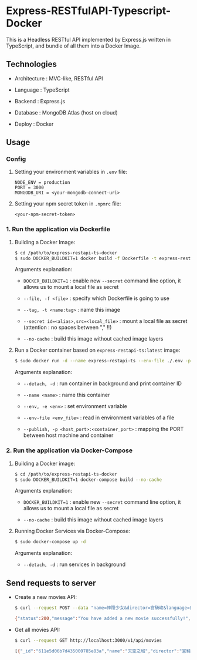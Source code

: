 # Express-RESTfulAPI-Typescript-Docker

This is a Headless RESTful API implemented by Express.js written in TypeScript, and bundle of all them into a Docker Image.

## Technologies

- Architecture : MVC-like, RESTful API

- Language : TypeScript

- Backend : Express.js

- Database : MongoDB Atlas (host on cloud)

- Deploy : Docker

## Usage

### Config

1. Setting your environment variables in `.env` file:

    ```.env
    NODE_ENV = production
    PORT = 3000
    MONGODB_URI = <your-mongodb-connect-uri>
    ```

2. Setting your npm secret token in `.npmrc` file:

    ```.npmrc
    <your-npm-secret-token>
    ```

### 1. Run the application via Dockerfile

1. Building a Docker Image:

    ```bash
    $ cd /path/to/express-restapi-ts-docker
    $ sudo DOCKER_BUILDKIT=1 docker build -f Dockerfile -t express-restapi-ts:latest --secret id=npmrc,src=./.npmrc --no-cache ./
    ```

    Arguments explanation:

    - `DOCKER_BUILDKIT=1` : enable new `--secret` command line option, it allows us to mount a local file as secret

    - `--file, -f <file>` : specify which Dockerfile is going to use

    - `--tag, -t <name:tag>` : name this image

    - `--secret id=<alias>,src=<local_file>` : mount a local file as secret (attention : no spaces between "," !!)

    - `--no-cache` : build this image without cached image layers

2. Run a Docker container based on `express-restapi-ts:latest` image:

    ```bash
    $ sudo docker run -d --name express-restapi-ts --env-file ./.env -p 3000:3000 express-restapi-ts:latest
    ```

    Arguments explanation:

    - `--detach, -d` : run container in background and print container ID

    - `--name <name>` : name this container

    - `--env, -e <env>` : set environment variable

    - `--env-file <env_file>` : read in environment variables of a file

    - `--publish, -p <host_port>:<container_port>` : mapping the PORT between host machine and container

### 2. Run the application via Docker-Compose

1. Building a Docker image:

    ```bash
    $ cd /path/to/express-restapi-ts-docker
    $ sudo DOCKER_BUILDKIT=1 docker-compose build --no-cache
    ```

    Arguments explanation:

    - `DOCKER_BUILDKIT=1` : enable new `--secret` command line option, it allows us to mount a local file as secret

    - `--no-cache` : build this image without cached image layers

2. Running Docker Services via Docker-Compose:

    ```bash
    $ sudo docker-compose up -d
    ```

    Arguments explanation:

    - `--detach, -d` : run services in background

## Send requests to server

- Create a new movies API:

    ```bash
    $ curl --request POST --data "name=神隱少女&director=宮騎峻&language=日本語&duration=125" http://localhost:3000/v1/api/movies

    {"status":200,"message":"You have added a new movie successfully!","added_movie":{"_id":"611e611a28c30b0008ca4a59","name":"神隱少女","director":"宮騎峻","language":"日本語","duration":125,"__v":0}}
    ```

- Get all movies API:

    ```bash
    $ curl --request GET http://localhost:3000/v1/api/movies

    [{"_id":"611e5d06b7d435000785e83a","name":"天空之城","director":"宮騎峻","language":"日本語","duration":126,"__v":0},{"_id":"611e611a28c30b0008ca4a59","name":"神隱少女","director":"宮騎峻","language":"日本語","duration":125,"__v":0}]
    ```
